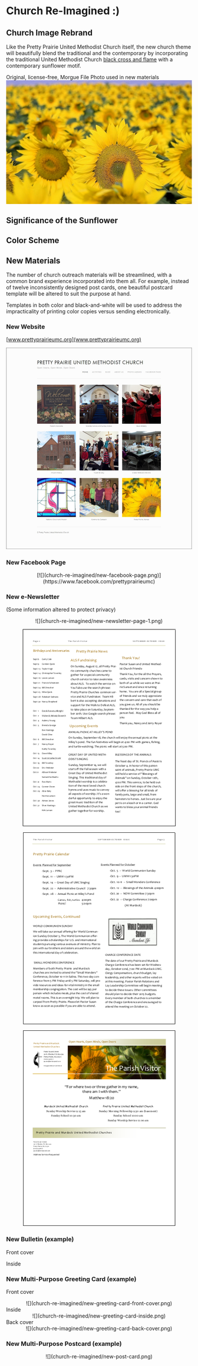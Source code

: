 # Church Re-Imagined :)

## Church Image Rebrand

Like the Pretty Prairie United Methodist Church itself, the new church theme will beautifully blend the traditional and the contemporary by incorporating the traditional United Methodist Church [black cross and flame](http://cdnfiles.umc.org/Website_Properties/Resources/graphics-library/cross-and-flame-bw-1058x1818.png) with a contemporary sunflower motif. 

Original, license-free, Morgue File Photo used in new materials
![](church-re-imagined/sunflowers-morgue-file-original.jpg)

## Significance of the Sunflower

## Color Scheme

## New Materials

The number of church outreach materials will be streamlined, with a common brand experience incorporated into them all. For example, instead of twelve inconsistently designed post cards, one beautiful postcard template will be altered to suit the purpose at hand. 

Templates in both color and black-and-white will be used to address the impracticality of printing color copies versus sending electronically.

### New Website
[www.prettyprairieumc.org](www.prettyprairieumc.org)

[![](church-re-imagined/new-website-home-page.jpg)](http://prettyprairieumc.org)

### New Facebook Page

<center>
[![](church-re-imagined/new-facebook-page.png)](https://www.facebook.com/prettyprairieumc)
</center>

### New e-Newsletter
(Some information altered to protect privacy) 
<center>
![](church-re-imagined/new-newsletter-page-1.png)

![](church-re-imagined/new-newsletter-page-2.png)

![](church-re-imagined/new-newsletter-page-3.png)

![](church-re-imagined/new-newsletter-page-4.png)
</center>

### New Bulletin (example)

Front cover

Inside

### New Multi-Purpose Greeting Card (example)

Front cover<br>
<center>
![](church-re-imagined/new-greeting-card-front-cover.png)
</center>
Inside<br>
<center>
![](church-re-imagined/new-greeting-card-inside.png)
</center>
Back cover<br>
<center>
![](church-re-imagined/new-greeting-card-back-cover.png)
</center>

### New Multi-Purpose Postcard (example)

<center>
![](church-re-imagined/new-post-card.png)
</center>
